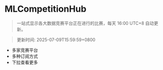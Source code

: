 # MLCompetitionHub

> 一站式显示各大数据竞赛平台正在进行的比赛，每天 16:00 UTC+8 自动更新。
  
> 更新时间: 2025-07-09T15:59:59+0800 

* 多家竞赛平台
* 多种订阅方式
* 下拉查看更多